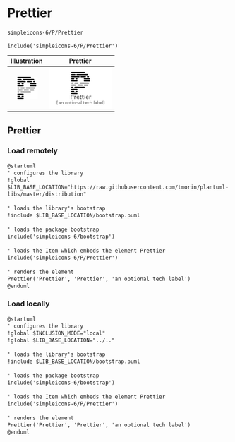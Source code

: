 # Prettier


```text
simpleicons-6/P/Prettier
```

```text
include('simpleicons-6/P/Prettier')
```



| Illustration | Prettier |
| :---: | :---: |
| ![illustration for Illustration](../../simpleicons-6/P/Prettier.png) | ![illustration for Prettier](../../simpleicons-6/P/Prettier.Local.png) |




## Prettier

### Load remotely
```plantuml
@startuml
' configures the library
!global $LIB_BASE_LOCATION="https://raw.githubusercontent.com/tmorin/plantuml-libs/master/distribution"

' loads the library's bootstrap
!include $LIB_BASE_LOCATION/bootstrap.puml

' loads the package bootstrap
include('simpleicons-6/bootstrap')

' loads the Item which embeds the element Prettier
include('simpleicons-6/P/Prettier')

' renders the element
Prettier('Prettier', 'Prettier', 'an optional tech label')
@enduml
```

### Load locally
```plantuml
@startuml
' configures the library
!global $INCLUSION_MODE="local"
!global $LIB_BASE_LOCATION="../.."

' loads the library's bootstrap
!include $LIB_BASE_LOCATION/bootstrap.puml

' loads the package bootstrap
include('simpleicons-6/bootstrap')

' loads the Item which embeds the element Prettier
include('simpleicons-6/P/Prettier')

' renders the element
Prettier('Prettier', 'Prettier', 'an optional tech label')
@enduml
```


